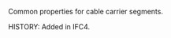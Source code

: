 Common properties for cable carrier segments.

<!-- end of short definition -->
 HISTORY: Added in IFC4.
